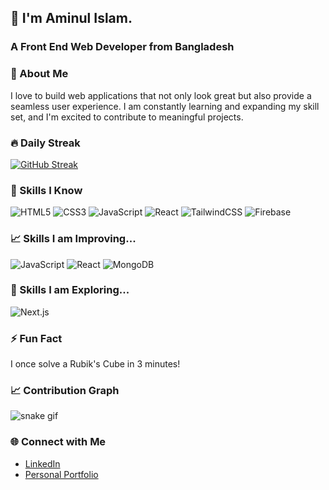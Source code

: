 ## 👋 I'm Aminul Islam.

### A Front End Web Developer from Bangladesh

### 🚀 About Me

I love to build web applications that not only look great but also provide a seamless user experience. I am constantly learning and expanding my skill set, and I'm excited to contribute to meaningful projects.

### 🔥 Daily Streak

[![GitHub Streak](https://streak-stats.demolab.com?user=webdevaminul&theme=black-white&hide_border=true)](https://git.io/streak-stats)

### 🧰 Skills I Know

![HTML5](https://img.shields.io/badge/html5-%23ffffff.svg?&style=for-the-badge&logo=html5&logoColor=black)
![CSS3](https://img.shields.io/badge/css3-%23ffffff.svg?&style=for-the-badge&logo=css3&logoColor=black)
![JavaScript](https://img.shields.io/badge/javascript-%23ffffff.svg?&style=for-the-badge&logo=javascript&logoColor=black)
![React](https://img.shields.io/badge/react-%23ffffff.svg?&style=for-the-badge&logo=react&logoColor=black)
![TailwindCSS](https://img.shields.io/badge/tailwindcss-%23ffffff.svg?&style=for-the-badge&logo=tailwind-css&logoColor=black)
![Firebase](https://img.shields.io/badge/firebase-%23ffffff.svg?&style=for-the-badge&logo=firebase&logoColor=black)

### 📈 Skills I am Improving...

![JavaScript](https://img.shields.io/badge/javascript-%23ffffff.svg?&style=for-the-badge&logo=javascript&logoColor=black)
![React](https://img.shields.io/badge/react-%23ffffff.svg?&style=for-the-badge&logo=react&logoColor=black)
![MongoDB](https://img.shields.io/badge/mongodb-%23ffffff.svg?&style=for-the-badge&logo=mongodb&logoColor=black)

### 🌟 Skills I am Exploring...

![Next.js](https://img.shields.io/badge/next.js-%23ffffff.svg?&style=for-the-badge&logo=next.js&logoColor=black)

### ⚡ Fun Fact

I once solve a Rubik's Cube in 3 minutes!

### 📈 Contribution Graph

![snake gif](https://github.com/webdevaminul/webdevaminul/blob/output/github-contribution-grid-snake.gif)

### 🌐 Connect with Me

- [LinkedIn](https://www.linkedin.com/in/webdevaminul/)
- [Personal Portfolio](https://aminul-islam-portfolio.netlify.app/)

<!--
**webdevaminul/webdevaminul** is a ✨ _special_ ✨ repository because its `README.md` (this file) appears on your GitHub profile.

Here are some ideas to get you started:

- 🔭 I’m currently working on ...
- 🌱 I’m currently learning ...
- 👯 I’m looking to collaborate on ...
- 🤔 I’m looking for help with ...
- 💬 Ask me about ...
- 📫 How to reach me: ...
- 😄 Pronouns: ...
- ⚡ Fun fact: ...
-->
